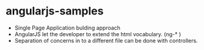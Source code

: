 # angularjs-samples

* Single Page Application bulding approach
* AngularJS let the developer to extend the html vocabulary. (ng-* )
* Separation of concerns in to a different file can be done with controllers.